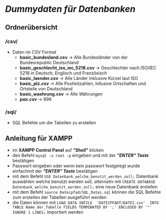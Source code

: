 # ***Dummydaten für Datenbanken***

## Ordnerübersicht

### /csv/
 * Daten im CSV Format
    * **basic_bundesland.csv** -> Alle Bundesländer von der Bundesrepublic Deutschland
    * **basic_geschlecht_iso_iec_5218.csv** -> Geschlechter nach ISO/IEC 5218 in Deutsch, Englisch und Französisch
    * **basic_laender.csv** -> Alle Länder inklusive Kürzel laut ISO
    * **basic_plz.csv** -> Alle Postleitzahlen, inllusive Ortschaften und Ortsteile von Deutschland
    * **basic_waehrung.csv** -> Alle Währungen
    * ***pax.csv*** -> 999

### /sql/
 * SQL Befehle um die Tabellen zu erstellen


## Anleitung für XAMPP

- im **XAMPP Control Panel** auf ***"Shell"*** klicken
- den Befehl `mysql -u root -p` eingeben und mit der ***"ENTER" Taste*** bestätigen
- Passwort eingeben oder wenn kein passwort festgelegt wurde einfachmit der ***"ENTER" Taste*** bestätigen
- mit dem Befehl `USE Datenbank_welche_benutzt_werden_soll;` Datenbank auswählen welche benutzt werden soll, *alternativ* mit `CREATE DATABASE Datenbank_welche_benutzt_werden_soll;` eine neue Datenbank erstellen
- mit dem Befehl `source Dateipfad/SQL_Datei.sql` können die SQL Befehle zum erstellen der Tabellen ausgeführt werden
- die Daten können mit `LOAD DATA INFILE  'DATEIPFADT/DATEI.csv'  INTO TABLE Name_der_Tabelle FIELDS TERMINATED BY ';' ENCLOSED BY '"' IGNORE 1 LINES;` importiert werden




